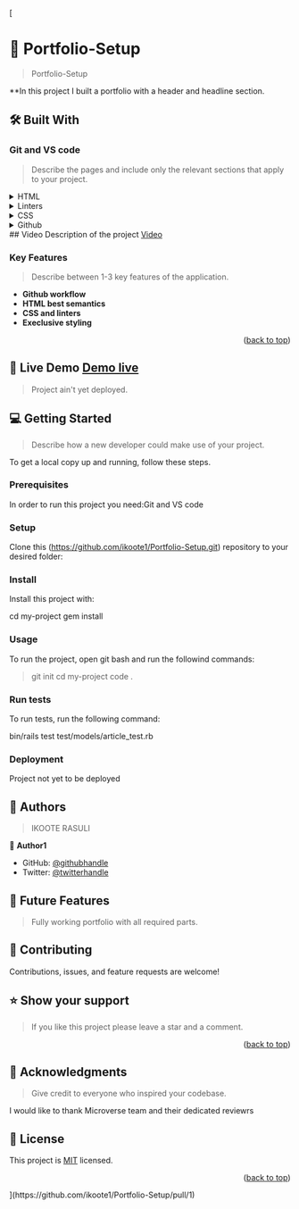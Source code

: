 [
<!-- PROJECT DESCRIPTION -->

# 📖 Portfolio-Setup <a name="about-project"></a>

> Portfolio-Setup

**In this project I built a portfolio with a header and headline section.

## 🛠 Built With <a name="built-with"></a>

### Git and VS code <a name="Git-and-VS-code"></a>

> Describe the pages and include only the relevant sections that apply to your project.

<details>
  <summary>HTML</summary>
</details>
<details>
  <summary>Linters</summary>
</details>

<details>
  <summary>CSS</summary>
</details>

<details>
  <summary>Github</summary>
</details>
## Video Description of the project <a name="Video" href="https://www.loom.com/share/5105d97c56bc45adbcd6633f3da77ec2" > Video </a>

<!-- Features -->

### Key Features <a name="key-features"></a>

> Describe between 1-3 key features of the application.
- **Github workflow**
- **HTML best semantics**
- **CSS and linters**
- **Execlusive styling**

<p align="right">(<a href="#readme-top">back to top</a>)</p>

<!-- LIVE DEMO -->

## 🚀 Live Demo <a name="live-demo" href="https://ikoote1.github.io/Portfolio-Setup/" > Demo live</a>

> Project ain't yet deployed.



<!-- GETTING STARTED -->

## 💻 Getting Started <a name="getting-started"></a>

> Describe how a new developer could make use of your project.

To get a local copy up and running, follow these steps.

### Prerequisites

In order to run this project you need:Git and VS code

<!--
Example command:

```sh
 gem install rails
```
 -->

### Setup

Clone this (https://github.com/ikoote1/Portfolio-Setup.git) repository to your desired folder:



### Install

Install this project with:


  cd my-project
  gem install


### Usage

To run the project, open git bash and run the followind commands:

> git init
> cd my-project
> code .

### Run tests

To run tests, run the following command:


  bin/rails test test/models/article_test.rb


### Deployment

Project not yet to be deployed


<!-- AUTHORS -->

## 👥 Authors <a name="authors"></a>

> IKOOTE RASULI

👤 **Author1**

- GitHub: [@githubhandle](https://github.com/ikoote1)
- Twitter: [@twitterhandle](https://twitter.com/ikoote1)


<!-- FUTURE FEATURES -->

## 🔭 Future Features <a name="future-features"></a>

> Fully working portfolio with all required parts.

<!-- CONTRIBUTING -->

## 🤝 Contributing <a name="contributing"></a>

Contributions, issues, and feature requests are welcome!


<!-- SUPPORT -->

## ⭐️ Show your support <a name="support"></a>

> If you like this project please leave a star and a comment.

<p align="right">(<a href="#readme-top">back to top</a>)</p>

<!-- ACKNOWLEDGEMENTS -->

## 🙏 Acknowledgments <a name="acknowledgements"></a>

> Give credit to everyone who inspired your codebase.

I would like to thank Microverse team and their dedicated reviewrs

## 📝 License <a name="license"></a>

This project is [MIT](./LICENSE) licensed.

<p align="right">(<a href="#readme-top">back to top</a>)</p>
](https://github.com/ikoote1/Portfolio-Setup/pull/1)
